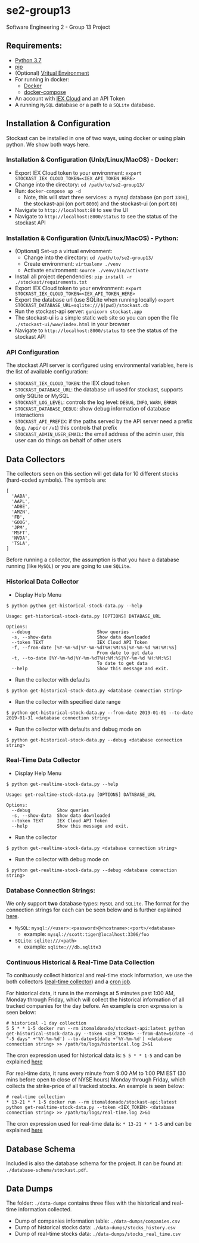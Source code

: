 # se2-group13
Software Engineering 2 - Group 13 Project


## Requirements:
* [Python 3.7](https://www.python.org/downloads/release/python-372/)
* [pip](https://pip.pypa.io/en/stable/installing/)
* (Optional) [Vritual Environment](https://virtualenv.pypa.io/en/latest/installation/)
* For running in docker:
  * [Docker](https://docs.docker.com/install/)
  * [docker-compose](https://docs.docker.com/compose/install/)
* An account with [IEX Cloud](http://iexcloud.io/) and an API Token
* A running `MySQL` database or a path to a `SQLite` database.


## Installation & Configuration

Stockast can be installed in one of two ways, using docker or using plain python. We show both ways here.

### Installation & Configuration (Unix/Linux/MacOS) - Docker:
* Export IEX Cloud token to your environment: `export STOCKAST_IEX_CLOUD_TOKEN=<IEX_API_TOKEN_HERE>`
* Change into the directory: `cd /path/to/se2-group13/`
* Run: `docker-compose up -d`
  * Note, this will start three services: a mysql database (on port `3306`), the stockast-api (on port `8000`) and the stockast-ui (on port `80`)
* Navigate to `http://localhost:80` to see the UI
* Navigate to `http://localhost:8000/status` to see the status of the stockast API

### Installation & Configuration (Unix/Linux/MacOS) - Python:
* (Optional) Set-up a virtual environment:
	* Change into the directory: `cd /path/to/se2-group13/`
  * Create environment: `virtualenv ./venv`
  * Activate environment: `source ./venv/bin/activate`
* Install all project dependencies: `pip install -r ./stockast/requirements.txt`
* Export IEX Cloud token to your environment: `export STOCKAST_IEX_CLOUD_TOKEN=<IEX_API_TOKEN_HERE>`
* Export the database url (use SQLite when running locally) `export STOCKAST_DATABASE_URL=sqlite:///$(pwd)/stockast.db`
* Run the stockast-api server: `gunicorn stockast.app`
* The stockast-ui is a simple static web site so you can open the file `./stockast-ui/www/index.html` in your browser
* Navigate to `http://localhost:8000/status` to see the status of the stockast API

### API Configuration

The stockast API server is configured using environmental variables, here is the list of available configuration:

* `STOCKAST_IEX_CLOUD_TOKEN`: the IEX cloud token
* `STOCKAST_DATABASE_URL`: the database url used for stockast, supports only SQLite or MySQL
* `STOCKAST_LOG_LEVEL`: controls the log level: `DEBUG`, `INFO`, `WARN`, `ERROR`
* `STOCKAST_DATABASE_DEBUG`: show debug information of database interactions
* `STOCKAST_API_PREFIX`: if the paths served by the API server need a prefix (e.g. `/api/` or `/v1`) this controls that prefix
* `STOCKAST_ADMIN_USER_EMAIL`: the email address of the admin user, this user can do things on behalf of other users

## Data Collectors
The collectors seen on this section will get data for 10 different stocks (hard-coded symbols). The symbols are:
```
[
  'AABA',
  'AAPL',
  'ADBE',
  'AMZN',
  'FB',
  'GOOG',
  'JPM',
  'MSFT',
  'NVDA',
  'TSLA',
]
```

Before running a collector, the assumption is that you have a database running (like `MySQL`)
or you are going to use `SQLite`.

### Historical Data Collector
* Display Help Menu
```
$ python python get-historical-stock-data.py --help

Usage: get-historical-stock-data.py [OPTIONS] DATABASE_URL

Options:
  --debug                         Show queries
  -s, --show-data                 Show data downloaded
  --token TEXT                    IEX Cloud API Token
  -f, --from-date [%Y-%m-%d|%Y-%m-%dT%H:%M:%S|%Y-%m-%d %H:%M:%S]
                                  From date to get data
  -t, --to-date [%Y-%m-%d|%Y-%m-%dT%H:%M:%S|%Y-%m-%d %H:%M:%S]
                                  To date to get data
  --help                          Show this message and exit.
```

* Run the collector with defaults
```
$ python get-historical-stock-data.py <database connection string>
```

* Run the collector with specified date range
```
$ python get-historical-stock-data.py --from-date 2019-01-01 --to-date 2019-01-31 <database connection string>
```

* Run the collector with defaults and debug mode on
```
$ python get-historical-stock-data.py --debug <database connection string>
```

### Real-Time Data Collector
* Display Help Menu
```
$ python get-realtime-stock-data.py --help

Usage: get-realtime-stock-data.py [OPTIONS] DATABASE_URL

Options:
  --debug          Show queries
  -s, --show-data  Show data downloaded
  --token TEXT     IEX Cloud API Token
  --help           Show this message and exit.
```

* Run the collector
```
$ python get-realtime-stock-data.py <database connection string>
```

* Run the collector with debug mode on
```
$ python get-realtime-stock-data.py --debug <database connection string>
```


### Database Connection Strings:

We only support **two** database types: `MySQL` and `SQLite`. The format for the connection strings
for each can be seen below and is further explained [here](https://docs.sqlalchemy.org/en/latest/core/engines.html#database-urls).

* `MySQL`: `mysql://<user>:<password>@<hostname>:<port>/<database>`
	* example: `mysql://scott:tiger@localhost:3306/foo`
* `SQLite`: `sqlite:///<path>`
	* example: `sqlite:///db.sqlite3`


### Continuous Historical & Real-Time Data Collection

To conituously collect historical and real-time stock information, we use the both collectors ([real-time collector](#real-time-data-collector)) and a [cron job](https://en.wikipedia.org/wiki/Cron).

For historical data, it runs in the mornings at 5 minutes past 1:00 AM, Monday through Friday, which will collect the historical information of all tracked companies for the day before. An example is cron expression is seen below:

```
# historical -1 day collection
5 5 * * 1-5 docker run --rm itomaldonado/stockast-api:latest python get-historical-stock-data.py --token <IEX_TOKEN> --from-date=$(date -d "-5 days" +'%Y-%m-%d') --to-date=$(date +'%Y-%m-%d') <database connection string> >> /path/to/logs/historical.log 2>&1
```
The cron expression used for historical data is: `5 5 * * 1-5` and can be explained [here](https://crontab.guru/#5_5_*_*_1-5)

For real-time data, it runs every minute from 9:00 AM to 1:00 PM EST (30 mins before open to close of NYSE hours) Monday through Friday, which collects the strike-price of all tracked stocks. An example is seen below:

```
# real-time collection
* 13-21 * * 1-5 docker run --rm itomaldonado/stockast-api:latest python get-realtime-stock-data.py --token <IEX_TOKEN> <database connection string> >> /path/to/logs/real-time.log 2>&1
```

The cron expression used for real-time data is: `* 13-21 * * 1-5` and can be explained [here](https://crontab.guru/#*_13-21_*_*_1-5)


## Database Schema

Included is also the database schema for the project. It can be found at: `./database-schema/stockast.pdf`.


## Data Dumps

The folder: `./data-dumps` contains three files with the historical and real-time information collected.

* Dump of companies information table: `./data-dumps/companies.csv`
* Dump of historical stocks data: `./data-dumps/stocks_history.csv`
* Dump of real-time stocks data: `./data-dumps/stocks_real_time.csv`
